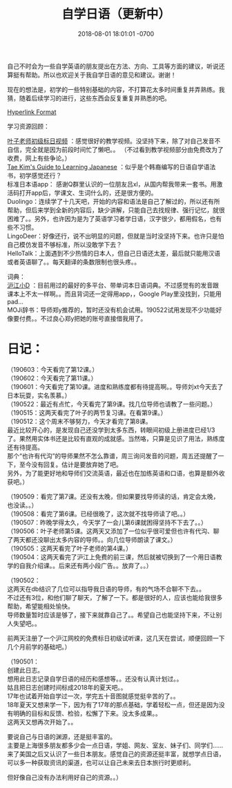 ﻿---
layout: post
title:  "自学日语（更新中）"
date:   2018-08-01 18:01:01 -0700
categories: japan
---
自己不时会为一些自学英语的朋友提出在方法、方向、工具等方面的建议，听说还算挺有帮助。所以也欢迎关于我自学日语的意见和建议。谢谢！  
  
现在的想法是，初学的一些特别基础的内容，不打算花太多时间重复并弄熟练。我猜，随着后续学习的进行，这些东西会反复重复并熟悉的吧。  
    
[Hyperlink Format](https://www.lintj.com "访问lintj.com")  
  
学习资源回顾：  
  
[叶子老师初级标日视频](https://www.bilibili.com/video/av3060477/ "标日初级精讲BY萌萌哒葉子先生") ：感觉很好的教学视频。没坚持下来，除了对自己发音不自信，完全就是因为前段时间忙了懒吧。。 （不过看到教学视频部分由免费改为了收费，网上有些争论。）  
[Tae Kim's Guide to Learning Japanese](http://www.guidetojapanese.org/learn/grammar "Tae Kim's Guide") ：似乎是个韩裔编写的日语自学语法书，初学感觉还行？  
标准日本语app： 感谢Q群里认识的一位朋友吕xl，从国内帮我带来一套书。用激活码打开app后，学课文、生词什么的，还是很方便的。  
Duolingo：连续学了十几天吧，开始的内容和语法是自己了解过的，所以还有所帮助，但后来学到全新的内容后，缺少讲解，只能自己去找规律、强行记忆，就很困难了。。另外，也许因为是为了英语学习者学日语，汉字很少，都用假名，也有些不习惯。  
LingoDeer：好像还行，说不出明显的问题，但就是当时没坚持下来。也许只是怕自己模仿发音不够标准，所以没敢学下去？  
HelloTalk：上面遇到不少热情的日本人，但自己日语还太差，最后就只能用汉语或者英语聊了。。每天翻译的条数限制也很头疼。。  
  
词典：  
[沪江小D](https://dict.hjenglish.com/ "沪江小D") ：目前用过的最好的多平台、带单词本日语词典。不过感觉有的发音跟课本上不太一样啊。。而且背词还一定得用app，，Google Play里没找到，只能用pad...   
MOJi辞书：导师郑y推荐的，暂时还没有机会试用。190522试用发现不少功能好像要付费。。不过良心郑y把她的账号直接借我用了。  
    
  
# 日记：  
（190603：今天看完了第12课。）  
（190602：今天看完了第11课。）  
（190601：今天看完了第10课。进度和熟练度都有待提高啊。。导师刘xt今天去了日本玩耍，实名羡慕。）  
（190522：最近有点忙，今天看完了第9课。找几位导师也请教了一些问题。）  
（190515：这两天看完了叶子的两节复习课。在看第9课。）  
（190512：这个周末不够努力，今天才看完了第8课。  
最近比较开心的，是发现自己还没学到太多东西，转眼间初级上册进度已经1/3了。果然用实体书还是比较有直观的成就感。当然咯，只算是见识了用法，熟练度还有待提高。  
那个“也许有代沟”的导师果然不怎么靠谱，周三询问发音的问题，周五还提醒了一下，至今没有回复。估计是要放弃她了吧。  
另外，为了能更好地和导师们交流英语，最近也在加练英语和口语，也算是额外收获吧。）  
  
（190509：看完了第7课。还没有太晚，但如果要找导师读的话，肯定会太晚，也没读。。）  
（190508：看完了第6课。已经很晚了，这次就不找导师读了吧。。）  
（190507：昨晚学得太久，今天学了一会儿第6课就困得坚持不下去了。。）  
（190506：叶子老师第5课。这两天又添加了一位似乎很可爱但也许有代沟、聊了两天都还没聊出太多内容的导师。。向几位导师朗读了课文。）  
（190505：这两天看完了叶子老师的第4课。）  
（190504：这两天看完了沪江上免费的前三课，然后就被切换到了一个用日语教学的自我介绍课。。后来还有两小段广告。。放弃了。。）  
  
（190502：  
这两天在db结识了几位可以指导我日语的导师，有的气场不合聊不下去。。  
不过还有3位，和他们聊了聊天，了解了一下。都是很好的人，应该也能给我很多帮助，希望能相处愉快。  
导师数量暂时应该是够了，接下来就靠自己了。。希望自己也能坚持下来，不让别人失望吧。。  
  
前两天注册了一个沪江网校的免费标日初级试听课，这几天在尝试，顺便回顾一下几个月前学的基础吧。）    
  
（190501：  
创建此日志。  
想用此日志记录自学日语的经历和感想等。。还没有认真计划过。。    
姑且把日志创建时间标成2018年的夏天吧。。  
17年也试着开始自学过一次，学完五十音图就感觉挺辛苦的了。。  
18年夏天又想来学一下，因为有了17年的那点基础，学着轻松一点，但还是因为没有明确的目标和反馈、检验，松懈了下来。没太多成果。。  
这两天又想再次开始了。。  
  
要说自己与日语的渊源，还是挺丰富的。  
主要是上海很多朋友都多少会一点日语，学姐、网友、室友、妹子们、同学们……来了美国之后又认识了一些日本朋友。感觉自己的资源还挺丰富，就想学点日语，可以多一种获取资讯的渠道，也可以让自己未来去日本旅行时更顺利。  

但好像自己没有办法利用好自己的资源。。）  
  